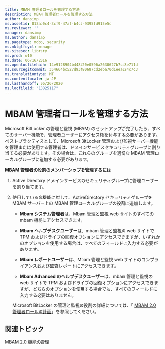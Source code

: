 ```yaml
---
title: MBAM 管理者ロールを管理する方法
description: MBAM 管理者ロールを管理する方法
author: dansimp
ms.assetid: 813ac0c4-3cf9-47af-b4cb-9395fd915e5c
ms.reviewer: ''
manager: dansimp
ms.author: dansimp
ms.pagetype: mdop, security
ms.mktglfcycl: manage
ms.sitesec: library
ms.prod: w10
ms.date: 06/16/2016
ms.openlocfilehash: 14e9128904b448b20e0596a2630627b7ca8e711d
ms.sourcegitcommit: 354664bc527d93f80687cd2eba70d1eea024c7c3
ms.translationtype: MT
ms.contentlocale: ja-JP
ms.lasthandoff: 06/26/2020
ms.locfileid: "10825117"
---
```

# MBAM 管理者ロールを管理する方法


Microsoft BitLocker の管理と監視 (MBAM) のセットアップが完了したら、すべてのサーバー機能で、管理者ユーザーにアクセス権を付与する必要があります。 ベストプラクティスとして、Microsoft BitLocker 管理および監視サーバー機能を管理または使用する管理者は、ドメインサービスセキュリティグループに割り当てる必要があります。その場合は、これらのグループを適切な MBAM 管理ローカルグループに追加する必要があります。

**MBAM 管理者の役割のメンバーシップを管理するには**

1.  Active Directory ドメインサービスのセキュリティグループに管理ユーザーを割り当てます。

2.  使用している各機能に対して、ActiveDirectory セキュリティグループを MBAM サーバー上の MBAM 管理ローカルグループの役割に追加します。

    -   **Mbam システム管理者**は、Mbam 管理と監視 web サイトのすべての mbam 機能にアクセスできます。

    -   **Mbam ヘルプデスクユーザー**は、mbam 管理と監視の web サイトで TPM およびドライブの回復オプションにアクセスできますが、いずれかのオプションを使用する場合は、すべてのフィールドに入力する必要があります。

    -   **Mbam レポートユーザー**は、Mbam 管理と監視 web サイトのコンプライアンスおよび監査レポートにアクセスできます。

    -   **Mbam Advanced のヘルプデスクユーザー**は、mbam 管理と監視の web サイトで TPM およびドライブの回復オプションにアクセスできますが、どちらのオプションを使用する場合でも、すべてのフィールドに入力する必要はありません。

    Microsoft BitLocker の管理と監視の役割の詳細については、「 [MBAM 2.0 管理者ロールの計画](planning-for-mbam-20-administrator-roles-mbam-2.md)」を参照してください。

## 関連トピック


[MBAM 2.0 機能の管理](administering-mbam-20-features-mbam-2.md)

 

 





